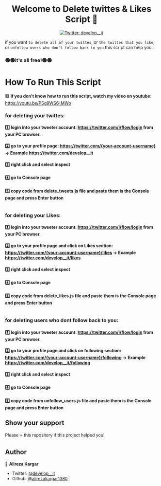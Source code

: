 # 
<h1 align="center">Welcome to Delete twittes & Likes Script 👋</h1>
<p align="center">
  <a href="https://twitter.com/develop__it">
    <img alt="Twitter: develop__it" src="https://img.shields.io/twitter/follow/develop__it.svg?style=social" target="_blank" />
  </a>
</p>

if you want `to delete all of your twittes`, or `the twittes that you like`, or `unfollow users who don't follow back to you` this script can help you.
### 🟢🟢it's all free!🟢🟢



# How To Run This Script

🟥 **if you don't know how to run this script, watch my video on youtube:** https://youtu.be/PSg9WS6-MWo

### for deleting your twittes:
#### 1️⃣ login into your tweeter account: https://twitter.com/i/flow/login from your PC browser.
#### 2️⃣ go to your profile page: https://twitter.com/{your-account-username} -> Example https://twitter.com/develop__it
#### 3️⃣ right click and select inspect
#### 4️⃣ go to Console page
#### 5️⃣ copy code from delete_tweets.js file and paste them is the Console page and press Enter button

#

### for deleting your Likes:
#### 1️⃣ login into your tweeter account: https://twitter.com/i/flow/login from your PC browser.
#### 2️⃣ go to your profile page and click on **Likes section**: https://twitter.com/{your-account-username}/likes -> Example https://twitter.com/develop__it/likes
#### 3️⃣ right click and select inspect
#### 4️⃣ go to Console page
#### 5️⃣ copy code from delete_likes.js file and paste them is the Console page and press Enter button


#

### for deleting users who dont follow back to you:
#### 1️⃣ login into your tweeter account: https://twitter.com/i/flow/login from your PC browser.
#### 2️⃣ go to your profile page and click on **following section**: https://twitter.com/{your-account-username}/following -> Example https://twitter.com/develop__it/following
#### 3️⃣ right click and select inspect
#### 4️⃣ go to Console page
#### 5️⃣ copy code from unfollow_users.js file and paste them is the Console page and press Enter button

## Show your support

Please ⭐️ this repository if this project helped you!

## Author

👤 **Alireza Kargar**

- Twitter: [@develop__it](https://twitter.com/develop__it)
- Github: [@alirezakargar1380](https://github.com/alirezakargar1380)